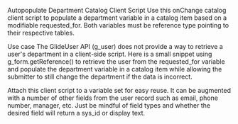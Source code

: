 Autopopulate Department Catalog Client Script
Use this onChange catalog client script to populate a department variable in a catalog item based on a modifiable requested_for. Both variables must be reference type pointing to their respective tables.

Use case
The GlideUser API (g_user) does not provide a way to retrieve a user's department in a client-side script. Here is a small snippet using g_form.getReference() to retrieve the user from the requested_for variable and populate the department variable in a catalog item while allowing the submitter to still change the department if the data is incorrect.

Attach this client script to a variable set for easy reuse. It can be augmented with a number of other fields from the user record such as email, phone number, manager, etc. Just be mindful of field types and whether the desired field will return a sys_id or display text.
